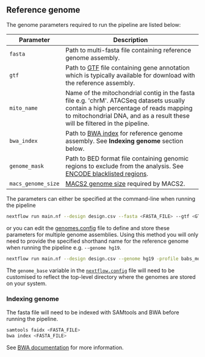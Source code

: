 
## Reference genome

The genome parameters required to run the pipeline are listed below:

| Parameter          | Description                                                                                                                                                                                                       |
|--------------------|-------------------------------------------------------------------------------------------------------------------------------------------------------------------------------------------------------------------|
| `fasta`            | Path to multi-fasta file containing reference genome assembly.                                                                                                                                                    |
| `gtf`              | Path to [GTF](https://www.ensembl.org/info/website/upload/gff.html) file containing gene annotation which is typically available for download with the reference assembly.                                        |
| `mito_name`        | Name of the mitochondrial contig in the fasta file e.g. 'chrM'. ATACSeq datasets usually contain a high percentage of reads mapping to mitochondrial DNA, and as a result these will be filtered in the pipeline. |
| `bwa_index`        | Path to [BWA index](http://bio-bwa.sourceforge.net/bwa.shtml) for reference genome assembly. See **Indexing genome** section below.                                                                               |
| `genome_mask`      | Path to BED format file containing genomic regions to exclude from the analysis. See [ENCODE blacklisted regions](https://sites.google.com/site/anshulkundaje/projects/blacklists).                               |
| `macs_genome_size` | [MACS2 genome size](https://github.com/taoliu/MACS#-g--gsize) required by MACS2.                                                                                                                                  |

The parameters can either be specified at the command-line when running the pipeline  

```bash
nextflow run main.nf --design design.csv --fasta <FASTA_FILE> --gtf <GTF_FILE> --mito_name <MITO_NAME> --bwa_index <BWA_INDEX> --genome_mask <GENOME_MASK> --macs_genome_size <MACS_GENOME_SIZE> -profile babs_modules
```

or you can edit the [genomes.config](https://github.com/crickbabs/BABS-ATACSeqPE/blob/master/conf/genomes.config) file to define and store these parameters for multiple genome assemblies. Using this method you will only need to provide the specified shorthand name for the reference genome when running the pipeline e.g. `--genome hg19`.

```bash
nextflow run main.nf --design design.csv --genome hg19 -profile babs_modules
```

The `genome_base` variable in the [`nextflow.config`](https://github.com/crickbabs/BABS-ATACSeqPE/blob/master/nextflow.config) file will need to be customised to reflect the top-level directory where the genomes are stored on your system.

### Indexing genome

The fasta file will need to be indexed with SAMtools and BWA before running the pipeline.

```bash
samtools faidx <FASTA_FILE>
bwa index <FASTA_FILE>
```

See [BWA documentation](http://bio-bwa.sourceforge.net/bwa.shtml) for more information.
